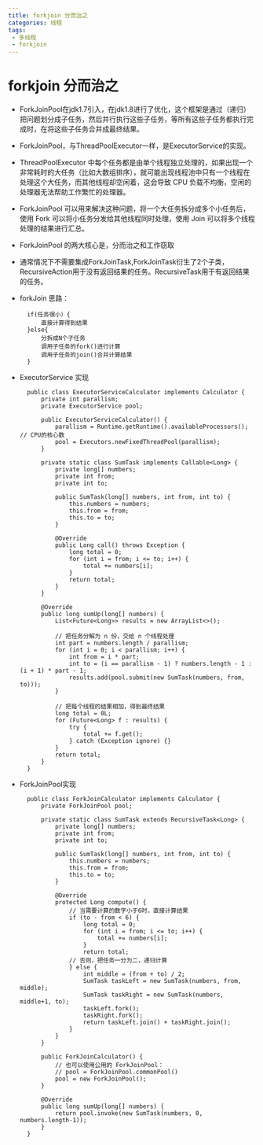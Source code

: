 ```yaml
---
title: forkjoin 分而治之
categories: 线程
tags: 
 - 多线程
 - forkjoin
---
```

# forkjoin 分而治之

* ForkJoinPool在jdk1.7引入，在jdk1.8进行了优化，这个框架是通过（递归）把问题划分成子任务，然后并行执行这些子任务，等所有这些子任务都执行完成时，在将这些子任务合并成最终结果。
* ForkJoinPool，与ThreadPoolExecutor一样，是ExecutorService的实现。
* ThreadPoolExecutor 中每个任务都是由单个线程独立处理的，如果出现一个非常耗时的大任务（比如大数组排序），就可能出现线程池中只有一个线程在处理这个大任务，而其他线程却空闲着，这会导致 CPU 负载不均衡，空闲的处理器无法帮助工作繁忙的处理器。
* ForkJoinPool 可以用来解决这种问题，将一个大任务拆分成多个小任务后，使用 Fork 可以将小任务分发给其他线程同时处理，使用 Join 可以将多个线程处理的结果进行汇总。
* ForkJoinPool 的两大核心是，分而治之和工作窃取
* 通常情况下不需要集成ForkJoinTask,ForkJoinTask衍生了2个子类，RecursiveAction用于没有返回结果的任务。RecursiveTask用于有返回结果的任务。
* forkJoin 思路：
  ```
    if(任务很小）{
        直接计算得到结果
    }else{
        分拆成N个子任务
        调用子任务的fork()进行计算
        调用子任务的join()合并计算结果
    }
  ```

* ExecutorService 实现
  ```
    public class ExecutorServiceCalculator implements Calculator {
        private int parallism;
        private ExecutorService pool;

        public ExecutorServiceCalculator() {
            parallism = Runtime.getRuntime().availableProcessors(); // CPU的核心数
            pool = Executors.newFixedThreadPool(parallism);
        }

        private static class SumTask implements Callable<Long> {
            private long[] numbers;
            private int from;
            private int to;

            public SumTask(long[] numbers, int from, int to) {
                this.numbers = numbers;
                this.from = from;
                this.to = to;
            }

            @Override
            public Long call() throws Exception {
                long total = 0;
                for (int i = from; i <= to; i++) {
                    total += numbers[i];
                }
                return total;
            }
        }

        @Override
        public long sumUp(long[] numbers) {
            List<Future<Long>> results = new ArrayList<>();

            // 把任务分解为 n 份，交给 n 个线程处理
            int part = numbers.length / parallism;
            for (int i = 0; i < parallism; i++) {
                int from = i * part;
                int to = (i == parallism - 1) ? numbers.length - 1 : (i + 1) * part - 1;
                results.add(pool.submit(new SumTask(numbers, from, to)));
            }

            // 把每个线程的结果相加，得到最终结果
            long total = 0L;
            for (Future<Long> f : results) {
                try {
                    total += f.get();
                } catch (Exception ignore) {}
            }
            return total;
        }
    }
  ```
* ForkJoinPool实现
  ```
    public class ForkJoinCalculator implements Calculator {
        private ForkJoinPool pool;

        private static class SumTask extends RecursiveTask<Long> {
            private long[] numbers;
            private int from;
            private int to;

            public SumTask(long[] numbers, int from, int to) {
                this.numbers = numbers;
                this.from = from;
                this.to = to;
            }

            @Override
            protected Long compute() {
                // 当需要计算的数字小于6时，直接计算结果
                if (to - from < 6) {
                    long total = 0;
                    for (int i = from; i <= to; i++) {
                        total += numbers[i];
                    }
                    return total;
                // 否则，把任务一分为二，递归计算
                } else {
                    int middle = (from + to) / 2;
                    SumTask taskLeft = new SumTask(numbers, from, middle);
                    SumTask taskRight = new SumTask(numbers, middle+1, to);
                    taskLeft.fork();
                    taskRight.fork();
                    return taskLeft.join() + taskRight.join();
                }
            }
        }

        public ForkJoinCalculator() {
            // 也可以使用公用的 ForkJoinPool：
            // pool = ForkJoinPool.commonPool()
            pool = new ForkJoinPool();
        }

        @Override
        public long sumUp(long[] numbers) {
            return pool.invoke(new SumTask(numbers, 0, numbers.length-1));
        }
    }
  ```
